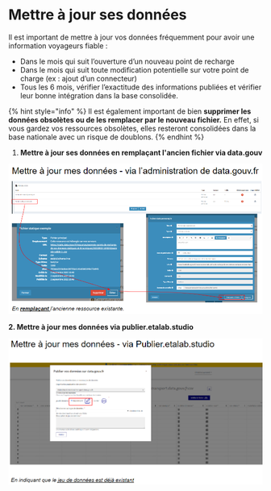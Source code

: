 # Mettre à jour ses données

Il est important de mettre à jour vos données fréquemment pour avoir une information voyageurs fiable :&#x20;

* &#x20;Dans le mois qui suit l’ouverture d’un nouveau point de recharge&#x20;
* Dans le mois qui suit toute modification potentielle sur votre point de charge (ex : ajout d’un connecteur)&#x20;
* Tous les 6 mois, vérifier l’exactitude des informations publiées et vérifier leur bonne intégration dans la base consolidée.&#x20;

{% hint style="info" %}
Il est également important de bien **supprimer les données obsolètes ou de les remplacer par le nouveau fichier.** En effet, si vous gardez vos ressources obsolètes, elles resteront consolidées dans la base nationale avec un risque de doublons.
{% endhint %}

1. **Mettre à jour ses données en remplaçant l'ancien fichier via data.gouv**&#x20;

![](<../../../.gitbook/assets/image (3) (3) (1).png>)

**2. Mettre à jour mes données via publier.etalab.studio**&#x20;

![](<../../../.gitbook/assets/image (5) (3) (1).png>)

